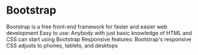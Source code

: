 # Bootstrap
Bootstrap is a free front-end framework for faster and easier web development
Easy to use: Anybody with just basic knowledge of HTML and CSS can start using Bootstrap
Responsive features: Bootstrap's responsive CSS adjusts to phones, tablets, and desktops
